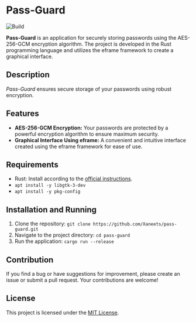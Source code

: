 # Pass-Guard

![Build](https://github.com/xaneets/pass-guard/actions/workflows/build.yml/badge.svg)

**Pass-Guard** is an application for securely storing passwords using the AES-256-GCM encryption algorithm. The project is developed in the Rust programming language and utilizes the eframe framework to create a graphical interface.

## Description

*Pass-Guard* ensures secure storage of your passwords using robust encryption.

## Features

- **AES-256-GCM Encryption:** Your passwords are protected by a powerful encryption algorithm to ensure maximum security.
- **Graphical Interface Using eframe:** A convenient and intuitive interface created using the eframe framework for ease of use.

## Requirements

- Rust: Install according to the [official instructions](https://www.rust-lang.org/tools/install).
- `apt install -y libgtk-3-dev`
- `apt install -y pkg-config`


## Installation and Running

1. Clone the repository: `git clone https://github.com/Xaneets/pass-guard.git`
2. Navigate to the project directory: `cd pass-guard`
3. Run the application: `cargo run --release`

## Contribution

If you find a bug or have suggestions for improvement, please create an issue or submit a pull request. Your contributions are welcome!

## License

This project is licensed under the [MIT License](LICENSE).
